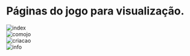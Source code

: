 # Páginas do jogo para visualização.
![index](https://github.com/Adriel025/Pagina.html/assets/111098428/9487c0e8-fd59-48c1-93f3-29c8c2b9b32c)
<br>
![comojo](https://github.com/Adriel025/Pagina.html/assets/111098428/a764d1ef-154d-4295-8a44-22922333e3ea)
<br>
![criacao](https://github.com/Adriel025/Pagina.html/assets/111098428/eabd8aea-88f0-4de7-94d3-a6549d731aba)
<br>
![info](https://github.com/Adriel025/Pagina.html/assets/111098428/db9df43d-0d80-4846-b3d2-2b490cd786e8)
